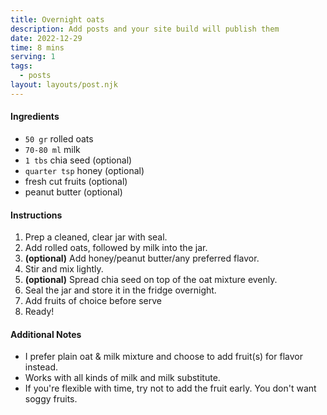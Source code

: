 ```yaml
---
title: Overnight oats
description: Add posts and your site build will publish them
date: 2022-12-29
time: 8 mins
serving: 1
tags:
  - posts
layout: layouts/post.njk
---
```


#### Ingredients
* `50 gr` rolled oats
* `70-80 ml` milk
* `1 tbs` chia seed (optional)
*  `quarter tsp` honey (optional)
*  fresh cut fruits (optional)
*  peanut butter (optional)


#### Instructions
1. Prep a cleaned, clear jar with seal.
2. Add rolled oats, followed by milk into the jar. 
3. __(optional)__ Add honey/peanut butter/any preferred flavor.
4. Stir and mix lightly.
5. __(optional)__ Spread chia seed on top of the oat mixture evenly.
6. Seal the jar and store it in the fridge overnight.
7. Add fruits of choice before serve
8. Ready!


#### Additional Notes
* I prefer plain oat & milk mixture and choose to add fruit(s) for flavor instead.
* Works with all kinds of milk and milk substitute.
* If you're flexible with time, try not to add the fruit early. You don't want soggy fruits.